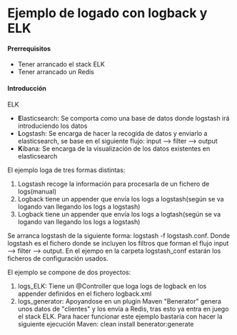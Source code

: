 Ejemplo de logado con logback y ELK
===================================

#### Prerrequisitos
- Tener arrancado el stack ELK
- Tener arrancado un Redis

#### Introducción
ELK
- **E**lasticsearch: Se comporta como una base de datos donde logstash irá introduciendo los datos
- **L**ogstash: Se encarga de hacer la recogida de datos y enviarlo a elasticsearch, se base en el siguiente flujo: input --> filter --> output
- **K**ibana: Se encarga de la visualización de los datos existentes en elasticsearch

El ejemplo loga de tres formas distintas:

1. Logstash recoge la información para procesarla de un fichero de logs(manual)
2. Logback tiene un appender que envía los logs a logstash(según se va logando van llegando los logs a logstash)
3. Logback tiene un appender que envía los logs a logtash(según se va logando van llegando los logs a logstash)


Se arranca logstash de la siguiente forma: logstash -f logstash.conf. Donde logstash es el fichero donde se incluyen los filtros que forman el flujo input --> filter --> output. En el ejempo en la carpeta logstash_conf estarán los ficheros de configuración usados.

El ejemplo se compone de dos proyectos:

1. logs_ELK: Tiene un @Controller que loga logs de logback en los appender definidos en el fichero logback.xml
2. logs_generator: Apoyandose en un plugin Maven "Benerator" genera unos datos de "clientes" y los envía a Redis, tras esto ya entra en juego el stack ELK. Para hacer funcionar este ejemplo bastaría con hacer la siguiente ejecución Maven: clean install benerator:generate